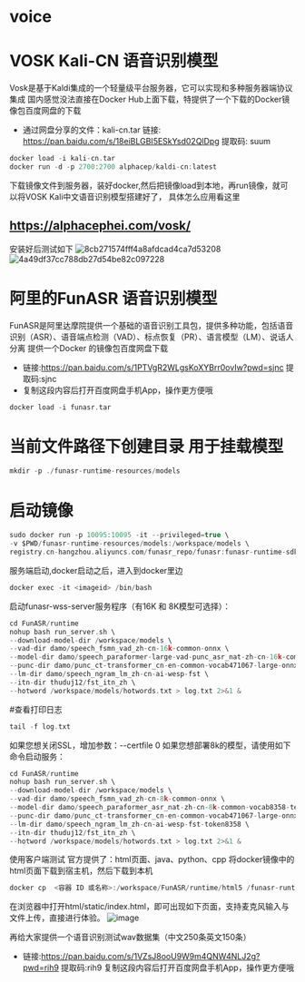 # voice
# VOSK Kali-CN 语音识别模型
Vosk是基于Kaldi集成的一个轻量级平台服务器，它可以实现和多种服务器端协议集成
国内感觉没法直接在Docker Hub上面下载，特提供了一个下载的Docker镜像包百度网盘的下载

- 通过网盘分享的文件：kali-cn.tar 链接: https://pan.baidu.com/s/18eiBLGBI5ESkYsd02QlDpg 提取码: suum <br/>
~~~C
docker load -i kali-cn.tar
docker run -d -p 2700:2700 alphacep/kaldi-cn:latest
~~~
下载镜像文件到服务器，装好docker,然后把镜像load到本地，再run镜像，就可以将VOSK Kali中文语音识别模型搭建好了，
具体怎么应用看这里
## https://alphacephei.com/vosk/
安装好后测试如下
![8cb271574fff4a8afdcad4ca7d53208](https://github.com/user-attachments/assets/439db00b-ca82-4173-8fb0-8f06acd76c3a)
![4a49df37cc788db27d54be82c097228](https://github.com/user-attachments/assets/f9172186-228f-4b17-a542-716b905c13ee)

# 阿里的FunASR 语音识别模型
FunASR是阿里达摩院提供一个基础的语音识别工具包，提供多种功能，包括语音识别（ASR）、语音端点检测（VAD）、标点恢复（PR）、语言模型（LM）、说话人分离
提供一个Docker 的镜像包百度网盘下载
- 链接:https://pan.baidu.com/s/1PTVgR2WLgsKoXYBrr0ovIw?pwd=sjnc 提取码:sjnc 
- 复制这段内容后打开百度网盘手机App，操作更方便哦
~~~C
docker load -i funasr.tar
~~~
# 当前文件路径下创建目录 用于挂载模型
~~~C
mkdir -p ./funasr-runtime-resources/models
~~~
# 启动镜像
~~~C
sudo docker run -p 10095:10095 -it --privileged=true \
-v $PWD/funasr-runtime-resources/models:/workspace/models \
registry.cn-hangzhou.aliyuncs.com/funasr_repo/funasr:funasr-runtime-sdk-cpu-0.4.6
~~~
服务端启动,docker启动之后，进入到docker里边
~~~C
docker exec -it <imageid> /bin/bash
~~~
启动funasr-wss-server服务程序（有16K 和 8K模型可选择）：
~~~C
cd FunASR/runtime
nohup bash run_server.sh \
--download-model-dir /workspace/models \
--vad-dir damo/speech_fsmn_vad_zh-cn-16k-common-onnx \
--model-dir damo/speech_paraformer-large-vad-punc_asr_nat-zh-cn-16k-common-vocab8404-onnx \
--punc-dir damo/punc_ct-transformer_cn-en-common-vocab471067-large-onnx \
--lm-dir damo/speech_ngram_lm_zh-cn-ai-wesp-fst \
--itn-dir thuduj12/fst_itn_zh \
--hotword /workspace/models/hotwords.txt > log.txt 2>&1 &
~~~
#查看打印日志
~~~C
tail -f log.txt
~~~
如果您想关闭SSL，增加参数：--certfile 0
如果您想部署8k的模型，请使用如下命令启动服务：
~~~C
cd FunASR/runtime
nohup bash run_server.sh \
--download-model-dir /workspace/models \
--vad-dir damo/speech_fsmn_vad_zh-cn-8k-common-onnx \
--model-dir damo/speech_paraformer_asr_nat-zh-cn-8k-common-vocab8358-tensorflow1-onnx \
--punc-dir damo/punc_ct-transformer_cn-en-common-vocab471067-large-onnx \
--lm-dir damo/speech_ngram_lm_zh-cn-ai-wesp-fst-token8358 \
--itn-dir thuduj12/fst_itn_zh \
--hotword /workspace/models/hotwords.txt > log.txt 2>&1 &
~~~
使用客户端测试
官方提供了：html页面、java、python、cpp
将docker镜像中的html页面下载到宿主机，然后下载到本机
~~~C
docker cp  <容器 ID 或名称>:/workspace/FunASR/runtime/html5 /funasr-runtime-resources
~~~
在浏览器中打开html/static/index.html，即可出现如下页面，支持麦克风输入与文件上传，直接进行体验。
![image](https://github.com/user-attachments/assets/21b57ee6-bcd0-42fa-8093-c43923a62a69)

再给大家提供一个语音识别测试wav数据集（中文250条英文150条）
- 链接:https://pan.baidu.com/s/1VZsJ8ooU9W9m4QNW4NLJ2g?pwd=rih9 提取码:rih9 复制这段内容后打开百度网盘手机App，操作更方便哦
